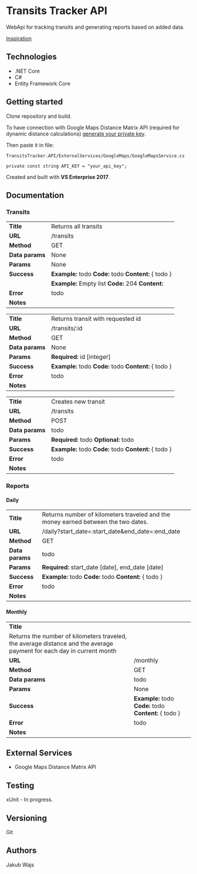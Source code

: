 # Transits Tracker API

WebApi for tracking transits and generating reports based on added data.

[Inspiration](https://notehub.org/9pk10)

## Technologies

* .NET Core
* C#
* Entity Framework Core


## Getting started

Clone repository and build.

To have connection with Google Maps Distance Matrix API (required for dynamic distance calculations) [generate your private key](https://developers.google.com/maps/documentation/distance-matrix/).

Then paste it in file:

```
TransitsTracker.API/ExternalServices/GoogleMaps/GoogleMapsService.cs

private const string API_KEY = "your_api_key";
```

Created and built with **VS Enterprise 2017**.


## Documentation


### Transits


|   |   |
|---|---|
|**Title**|Returns all transits|
|**URL**|/transits|
|**Method**|GET|
|**Data params**|None|
|**Params**|None|
|**Success**|**Example:** todo **Code:** todo **Content:** { todo }
||**Example:** Empty list **Code:** 204 **Content:**
|**Error**|todo|
|**Notes**||


|   |   |
|---|---|
|**Title**|Returns transit with requested id|
|**URL**|/transits/:id|
|**Method**|GET|
|**Data params**|None|
|**Params**|**Required:** id [integer] |
|**Success**|**Example:** todo **Code:** todo **Content:** { todo }
|**Error**|todo|
|**Notes**||


|   |   |
|---|---|
|**Title**|Creates new transit|
|**URL**|/transits|
|**Method**|POST|
|**Data params**| todo |
|**Params**|**Required:** todo **Optional:** todo |
|**Success**|**Example:** todo **Code:** todo **Content:** { todo }
|**Error**|todo|
|**Notes**||


### Reports

#### Daily

|   |   |
|---|---|
|**Title**|Returns number of kilometers traveled and the money earned between the two dates.|
|**URL**|/daily?start_date=:start_date&end_date=:end_date|
|**Method**|GET|
|**Data params**| todo |
|**Params**|**Required:** start_date [date], end_date [date] |
|**Success**|**Example:** todo **Code:** todo **Content:** { todo } |
|**Error**|todo|
|**Notes**||

#### Monthly

|   |   |
|---|---|
|**Title**|
Returns the number of kilometers traveled, the average distance and the average payment for each day in current month|
|**URL**|/monthly|
|**Method**|GET|
|**Data params**|todo|
|**Params**|None|
|**Success**|**Example:** todo **Code:** todo **Content:** { todo }
|**Error**|todo|
|**Notes**||


## External Services

* Google Maps Distance Matrix API


## Testing

xUnit - In progress.


## Versioning

Git


## Authors

Jakub Wajs
